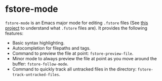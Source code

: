 # fstore-mode

`fstore-mode` is an Emacs major mode for editing `.fstore` files (See
[this project](https://github.com/ranjeethmahankali/fstore) to
understand what `.fstore` files are). It provides the following
features:

- Basic syntax highlighting.
- Autocompletion for filepaths and tags.
- Command to preview the file at point: `fstore-preview-file`.
- Minor mode to always preview the file at point as you move around
  the buffer: `fstore-follow-mode`.
- Command to quickly track all untracked files in the directory:
  `fstore-track-untracked-files`.
